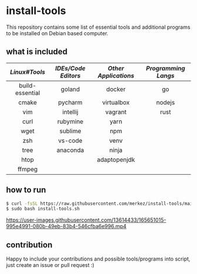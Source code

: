 # install-tools

This repository contains some list of essential tools and additional programs to be installed on Debian based computer.

## what is included 

| **_Linux#Tools_** | **_IDEs/Code Editors_** | **_Other Applications_** | **_Programming Langs_** |
|:-----------------:|:-----------------------:|:------------------------:|:-----------------------:|
|  build-essential  |          goland         |          docker          |            go           |
|       cmake       |         pycharm         |        virtualbox        |          nodejs         |
|        vim        |         intellij        |          vagrant         |           rust          |
|        curl       |         rubymine        |           yarn           |                         |
|        wget       |         sublime         |            npm           |                         |
|        zsh        |         vs-code         |           venv           |                         |
|        tree       |         anaconda        |           ninja          |                         |
|        htop       |                         |       adaptopenjdk       |                         |
|       ffmpeg      |                         |                          |                         |


## how to run 

```bash
$ curl -fsSL https://raw.githubusercontent.com/merkez/install-tools/main/install-tools.sh -o install-tools.sh
$ sudo bash install-tools.sh
```


https://user-images.githubusercontent.com/13614433/165651015-995e4991-080b-49eb-83b4-546cfba6e996.mp4



## contribution

Happy to include your contributions and possible tools/programs into script, just create an issue or pull request :) 


